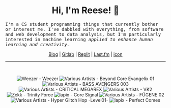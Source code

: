 <h1 align="center">Hi, I'm Reese! 👋</h1>

<p><samp>I'm a CS student programming things that currently bother or interest me. I've dabbled with everything, from software and web development to data analysis, but I'm particularly interested in machine learning <i>applied to enhance human learning and creativity.</i></p></samp>

<p align="center">
 <a href="https://renys.dev">Blog</a> | <a href="https://gitlab.com/renys">Gitlab</a> | <a href="https://replit.com/@renys">Replit</a> | <a href="https://last.fm/user/i-dle">Last.fm</a> | <a href="https://picrew.me/en/image_maker/1453974">icon</a>
</p>

<hr class="dotted">
<br>
<!-- lastfm -->
<p align="center"><img src="https://lastfm.freetls.fastly.net/i/u/64s/fde181381e56b1b5d26f3600af58d087.jpg" title="Weezer - Weezer"> <img src="https://lastfm.freetls.fastly.net/i/u/64s/af5e9dacaece8ff1fbbdc7bac249bccc.jpg" title="Various Artists - Beyond Core Evangelix 01"> <img src="https://lastfm.freetls.fastly.net/i/u/64s/496458f0af7e7105508a66e2729b290a.jpg" title="Various Artists - BASS AVENGERS 003"> <img src="https://lastfm.freetls.fastly.net/i/u/64s/b42cb2f320474a2f980438c081532dbe.jpg" title="Various Artists - CRITICAL MEGAREX"> <img src="https://lastfm.freetls.fastly.net/i/u/64s/f4fdcb07ed6b72374af616a457779877.jpg" title="Various Artists - VK2"> <img src="https://lastfm.freetls.fastly.net/i/u/64s/aca51b17fe4ab46a0625ef24ec4730ea.png" title="Zekk - Trinity Force"> <img src="https://lastfm.freetls.fastly.net/i/u/64s/5544e7d2bab220cefe5f7847b4d38a46.jpg" title="lapix - Core Signal"> <img src="https://lastfm.freetls.fastly.net/i/u/64s/f962b440773759a2a7fe195050444a15.jpg" title="Various Artists - FÜGENE 02"> <img src="https://lastfm.freetls.fastly.net/i/u/64s/9fedec942a167d814a196d2ea62def43.jpg" title="Various Artists - Hyper Glitch Hop -Level01-"> <img src="https://lastfm.freetls.fastly.net/i/u/64s/520c44d651ea3c423ca9b970f0ba73ae.jpg" title="lapix - Perfect Comes"> </p>
